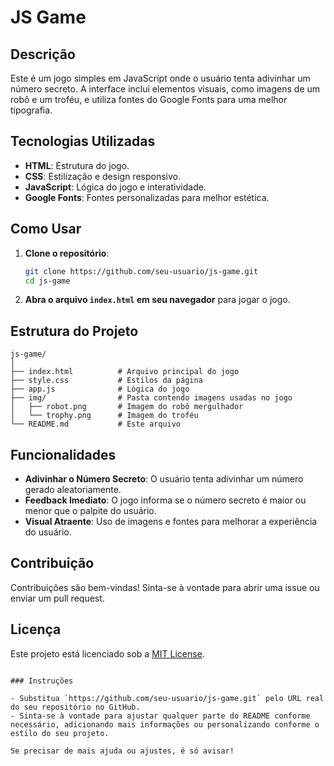 
# JS Game

## Descrição

Este é um jogo simples em JavaScript onde o usuário tenta adivinhar um número secreto. A interface inclui elementos visuais, como imagens de um robô e um troféu, e utiliza fontes do Google Fonts para uma melhor tipografia.

## Tecnologias Utilizadas

- **HTML**: Estrutura do jogo.
- **CSS**: Estilização e design responsivo.
- **JavaScript**: Lógica do jogo e interatividade.
- **Google Fonts**: Fontes personalizadas para melhor estética.

## Como Usar

1. **Clone o repositório**:
   ```bash
   git clone https://github.com/seu-usuario/js-game.git
   cd js-game
   ```

2. **Abra o arquivo `index.html` em seu navegador** para jogar o jogo.

## Estrutura do Projeto

```
js-game/
│
├── index.html          # Arquivo principal do jogo
├── style.css           # Estilos da página
├── app.js              # Lógica do jogo
├── img/                # Pasta contendo imagens usadas no jogo
│   ├── robot.png       # Imagem do robô mergulhador
│   └── trophy.png      # Imagem do troféu
└── README.md           # Este arquivo
```

## Funcionalidades

- **Adivinhar o Número Secreto**: O usuário tenta adivinhar um número gerado aleatoriamente.
- **Feedback Imediato**: O jogo informa se o número secreto é maior ou menor que o palpite do usuário.
- **Visual Atraente**: Uso de imagens e fontes para melhorar a experiência do usuário.

## Contribuição

Contribuições são bem-vindas! Sinta-se à vontade para abrir uma issue ou enviar um pull request.

## Licença

Este projeto está licenciado sob a [MIT License](LICENSE).
```

### Instruções

- Substitua `https://github.com/seu-usuario/js-game.git` pelo URL real do seu repositório no GitHub.
- Sinta-se à vontade para ajustar qualquer parte do README conforme necessário, adicionando mais informações ou personalizando conforme o estilo do seu projeto. 

Se precisar de mais ajuda ou ajustes, é só avisar!